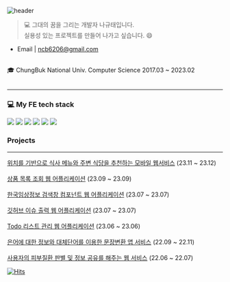 ![header](https://capsule-render.vercel.app/api?type=transparent&color=auto&customColorList=26&height=150&section=header&text=It's%20Na%20Github&fontSize=90&animation=fadeIn)
 
> 💻 그대의 꿈을 그리는 개발자 나규태입니다. <br/>
> 실용성 있는 프로젝트를 만들어 나가고 싶습니다. 😄<br/>
- Email | ncb6206@gmail.com 
 <br/>
 🎓 ChungBuk National Univ. Computer Science 2017.03 ~ 2023.02
 <br/> <br/>
 <hr/>
 
### 💻  My FE tech stack
<img src="https://img.shields.io/badge/-HTML-E34F26?style=flat&logo=HTML5&logoColor=white"/>  <img src="https://img.shields.io/badge/-CSS-1572B6?style=flat&logo=CSS3&logoColor=white"/>  <img src="https://img.shields.io/badge/-JavaScript-F7DF1E?style=flat&logo=JavaScript&logoColor=white"/>  <img src="https://img.shields.io/badge/-TypeScript-3178C6?style=flat&logo=TypeScript&logoColor=white"/>  <img src="https://img.shields.io/badge/-React-61DAFB?style=flat&logo=React&logoColor=white"/>  <img src="https://img.shields.io/badge/-Next.js-000000?style=flat&logo=Next.js&logoColor=white"/>  

 
### Projects 
<hr/>

[위치를 기반으로 식사 메뉴와 주변 식당을 추천하는 모바일 웹서비스](https://github.com/ncb6206/RiceDecider) (23.11 ~ 23.12) <br/> <br/>
[상품 목록 조회 웹 어플리케이션](https://github.com/ncb6206/natest-shop) (23.09 ~ 23.09) <br/> <br/>
[한국임상정보 검색창 컴포넌트 웹 어플리케이션](https://github.com/ncb6206/pre-onboarding-11th-4-12) (23.07 ~ 23.07) <br/> <br/>
[깃허브 이슈 출력 웹 어플리케이션](https://github.com/ncb6206/pre-onboarding-11th-3-12) (23.07 ~ 23.07) <br/> <br/>
[Todo 리스트 관리 웹 어플리케이션](https://github.com/ncb6206/wanted-pre-onboarding-frontend) (23.06 ~ 23.06) <br/> <br/>
[은어에 대한 정보와 대체단어를 이용한 문장변환 앱 서비스](https://github.com/Team-Dowon/Dowon-FE) (22.09 ~ 22.11)
<br/> <br/>
[사용자의 피부질환 판별 및 정보 공유를 해주는 웹 서비스](https://github.com/Team-DumdiDumdi/Derm.D-client) (22.06 ~ 22.07)


[![Hits](https://hits.seeyoufarm.com/api/count/incr/badge.svg?url=https%3A%2F%2Fgithub.com%2Fncb6206%2Fhit-counter&count_bg=%2379C83D&title_bg=%23555555&icon=&icon_color=%23E7E7E7&title=visitors&edge_flat=false)](https://hits.seeyoufarm.com)
<!--
**ncb6206/ncb6206** is a ✨ _special_ ✨ repository because its `README.md` (this file) appears on your GitHub profile.

Here are some ideas to get you started:

- 🔭 I’m currently working on ...
- 🌱 I’m currently learning ...
- 👯 I’m looking to collaborate on ...
- 🤔 I’m looking for help with ...
- 💬 Ask me about ...
- 📫 How to reach me: ...
- 😄 Pronouns: ...
- ⚡ Fun fact: ...
-->
